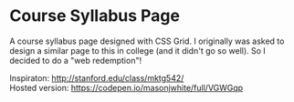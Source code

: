 # Course Syllabus Page

A course syllabus page designed with CSS Grid. I originally was asked to design a similar page to this in college (and it didn't go so well). So I decided to do a "web redemption"!

Inspiraton: http://stanford.edu/class/mktg542/<br/>
Hosted version: https://codepen.io/masonjwhite/full/VGWGqp
